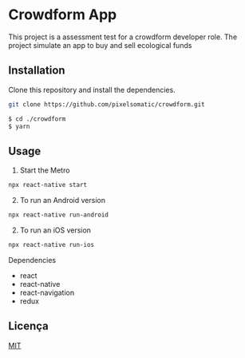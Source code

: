 # Crowdform App 

This project is a assessment test for a crowdform developer role. The project simulate an app to buy and sell ecological funds 

## Installation

Clone this repository and install the dependencies.

```bash
git clone https://github.com/pixelsomatic/crowdform.git
```

```bash
$ cd ./crowdform 
$ yarn
```

## Usage

1. Start the Metro

```bash
npx react-native start
```

2. To run an Android version

```bash
npx react-native run-android
```

2. To run an iOS version

```bash
npx react-native run-ios
```

Dependencies
- react
- react-native
- react-navigation
- redux


## Licença
[MIT](https://choosealicense.com/licenses/mit/)
